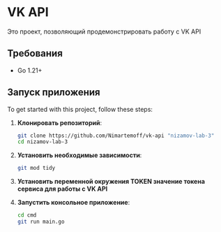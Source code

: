 # VK API

Это проект, позволяющий продемонстрировать работу с VK API

## Требования

- Go 1.21+

## Запуск приложения

To get started with this project, follow these steps:

1. **Клонировать репозиторий**:
   ```bash
   git clone https://github.com/Nimartemoff/vk-api "nizamov-lab-3"
   cd nizamov-lab-3

2. **Установить необходимые зависимости**:
   ```bash
   git mod tidy

3. **Установить переменной окружения TOKEN значение токена сервиса для работы с VK API**

4. **Запустить консольное приложение**:
   ```bash
   cd cmd
   git run main.go